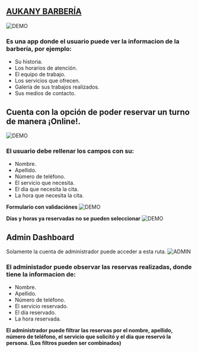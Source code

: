 ## [AUKANY BARBERÍA](https://aukany.vercel.app/)
![DEMO](https://res.cloudinary.com/dr1vf8gcc/image/upload/v1672885808/zg2dboiim4fswkjqvcdr.png)

### Es una app donde el usuario puede ver la informacion de la barbería, por ejemplo:
* Su historia.
* Los horarios de atención.
* El equipo de trabajo.
* Los servicios que ofrecen.
* Galería de sus trabajos realizados.
* Sus medios de contacto.



## Cuenta con la opción de poder reservar un turno de manera ¡Online!.
![DEMO](https://res.cloudinary.com/dr1vf8gcc/image/upload/v1672886453/p2fgdyzyzkejref43ky0.png)
### El usuario debe rellenar los campos con su:
* Nombre.
* Apellido.
* Número de teléfono.
* El servicio que necesita.
* El día que necesita la cita.
* La hora que necesita la cita.

**Formulario con validaciónes**
![DEMO](https://res.cloudinary.com/dr1vf8gcc/image/upload/v1672898567/ujatmr2tbhupkqmbp2j1.png)

**Días y horas ya reservadas no se pueden seleccionar**
![DEMO](https://res.cloudinary.com/dr1vf8gcc/image/upload/v1672886699/hjinvxj3itiovxpgrhoq.png)

## Admin Dashboard
Solamente la cuenta de administrador puede acceder a esta ruta.
![ADMIN](https://res.cloudinary.com/dr1vf8gcc/image/upload/v1672898300/gkmjurfm1cludqcxlk2b.png)

### El administador puede observar las reservas realizadas, donde tiene la informacion de:
* Nombre.
* Apellido.
* Número de teléfono.
* El servicio reservado.
* El día reservado.
* La hora reservada.

**El administrador puede filtrar las reservas por el nombre, apellido, número de teléfono, el servicio que solicitó y el día que reservó la persona. (Los filtros pueden ser combinados)**
